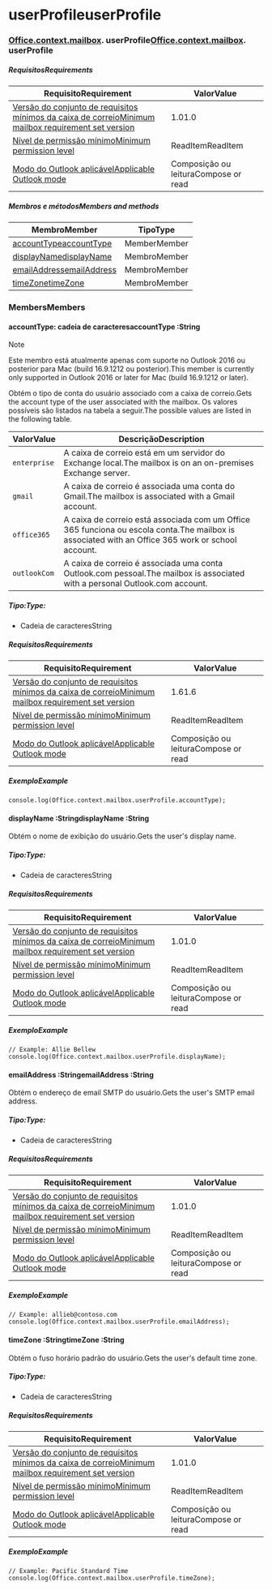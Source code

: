 
# <a name="userprofile"></a><span data-ttu-id="8f089-101">userProfile</span><span class="sxs-lookup"><span data-stu-id="8f089-101">userProfile</span></span>

### <span data-ttu-id="8f089-p101">[Office](Office.md)[.context](Office.context.md)[.mailbox](Office.context.mailbox.md). userProfile</span><span class="sxs-lookup"><span data-stu-id="8f089-p101">[Office](Office.md)[.context](Office.context.md)[.mailbox](Office.context.mailbox.md). userProfile</span></span>

##### <a name="requirements"></a><span data-ttu-id="8f089-104">Requisitos</span><span class="sxs-lookup"><span data-stu-id="8f089-104">Requirements</span></span>

|<span data-ttu-id="8f089-105">Requisito</span><span class="sxs-lookup"><span data-stu-id="8f089-105">Requirement</span></span>| <span data-ttu-id="8f089-106">Valor</span><span class="sxs-lookup"><span data-stu-id="8f089-106">Value</span></span>|
|---|---|
|[<span data-ttu-id="8f089-107">Versão do conjunto de requisitos mínimos da caixa de correio</span><span class="sxs-lookup"><span data-stu-id="8f089-107">Minimum mailbox requirement set version</span></span>](/javascript/office/requirement-sets/outlook-api-requirement-sets)| <span data-ttu-id="8f089-108">1.0</span><span class="sxs-lookup"><span data-stu-id="8f089-108">1.0</span></span>|
|[<span data-ttu-id="8f089-109">Nível de permissão mínimo</span><span class="sxs-lookup"><span data-stu-id="8f089-109">Minimum permission level</span></span>](https://docs.microsoft.com/outlook/add-ins/understanding-outlook-add-in-permissions)| <span data-ttu-id="8f089-110">ReadItem</span><span class="sxs-lookup"><span data-stu-id="8f089-110">ReadItem</span></span>|
|[<span data-ttu-id="8f089-111">Modo do Outlook aplicável</span><span class="sxs-lookup"><span data-stu-id="8f089-111">Applicable Outlook mode</span></span>](https://docs.microsoft.com/outlook/add-ins/#extension-points)| <span data-ttu-id="8f089-112">Composição ou leitura</span><span class="sxs-lookup"><span data-stu-id="8f089-112">Compose or read</span></span>|

##### <a name="members-and-methods"></a><span data-ttu-id="8f089-113">Membros e métodos</span><span class="sxs-lookup"><span data-stu-id="8f089-113">Members and methods</span></span>

| <span data-ttu-id="8f089-114">Membro</span><span class="sxs-lookup"><span data-stu-id="8f089-114">Member</span></span> | <span data-ttu-id="8f089-115">Tipo</span><span class="sxs-lookup"><span data-stu-id="8f089-115">Type</span></span> |
|--------|------|
| [<span data-ttu-id="8f089-116">accountType</span><span class="sxs-lookup"><span data-stu-id="8f089-116">accountType</span></span>](#accounttype-string) | <span data-ttu-id="8f089-117">Member</span><span class="sxs-lookup"><span data-stu-id="8f089-117">Member</span></span> |
| [<span data-ttu-id="8f089-118">displayName</span><span class="sxs-lookup"><span data-stu-id="8f089-118">displayName</span></span>](#displayname-string) | <span data-ttu-id="8f089-119">Membro</span><span class="sxs-lookup"><span data-stu-id="8f089-119">Member</span></span> |
| [<span data-ttu-id="8f089-120">emailAddress</span><span class="sxs-lookup"><span data-stu-id="8f089-120">emailAddress</span></span>](#emailaddress-string) | <span data-ttu-id="8f089-121">Membro</span><span class="sxs-lookup"><span data-stu-id="8f089-121">Member</span></span> |
| [<span data-ttu-id="8f089-122">timeZone</span><span class="sxs-lookup"><span data-stu-id="8f089-122">timeZone</span></span>](#timezone-string) | <span data-ttu-id="8f089-123">Membro</span><span class="sxs-lookup"><span data-stu-id="8f089-123">Member</span></span> |

### <a name="members"></a><span data-ttu-id="8f089-124">Members</span><span class="sxs-lookup"><span data-stu-id="8f089-124">Members</span></span>

####  <a name="accounttype-string"></a><span data-ttu-id="8f089-125">accountType: cadeia de caracteres</span><span class="sxs-lookup"><span data-stu-id="8f089-125">accountType :String</span></span>

> [!NOTE]
> <span data-ttu-id="8f089-126">Este membro está atualmente apenas com suporte no Outlook 2016 ou posterior para Mac (build 16.9.1212 ou posterior).</span><span class="sxs-lookup"><span data-stu-id="8f089-126">This member is currently only supported in Outlook 2016 or later for Mac (build 16.9.1212 or later).</span></span>

<span data-ttu-id="8f089-127">Obtém o tipo de conta do usuário associado com a caixa de correio.</span><span class="sxs-lookup"><span data-stu-id="8f089-127">Gets the account type of the user associated with the mailbox.</span></span> <span data-ttu-id="8f089-128">Os valores possíveis são listados na tabela a seguir.</span><span class="sxs-lookup"><span data-stu-id="8f089-128">The possible values are listed in the following table.</span></span>

| <span data-ttu-id="8f089-129">Valor</span><span class="sxs-lookup"><span data-stu-id="8f089-129">Value</span></span> | <span data-ttu-id="8f089-130">Descrição</span><span class="sxs-lookup"><span data-stu-id="8f089-130">Description</span></span> |
|-------|-------------|
| `enterprise` | <span data-ttu-id="8f089-131">A caixa de correio está em um servidor do Exchange local.</span><span class="sxs-lookup"><span data-stu-id="8f089-131">The mailbox is on an on-premises Exchange server.</span></span> |
| `gmail` | <span data-ttu-id="8f089-132">A caixa de correio é associada uma conta do Gmail.</span><span class="sxs-lookup"><span data-stu-id="8f089-132">The mailbox is associated with a Gmail account.</span></span> |
| `office365` | <span data-ttu-id="8f089-133">A caixa de correio está associada com um Office 365 funciona ou escola conta.</span><span class="sxs-lookup"><span data-stu-id="8f089-133">The mailbox is associated with an Office 365 work or school account.</span></span> |
| `outlookCom` | <span data-ttu-id="8f089-134">A caixa de correio é associada uma conta Outlook.com pessoal.</span><span class="sxs-lookup"><span data-stu-id="8f089-134">The mailbox is associated with a personal Outlook.com account.</span></span> |

##### <a name="type"></a><span data-ttu-id="8f089-135">Tipo:</span><span class="sxs-lookup"><span data-stu-id="8f089-135">Type:</span></span>

*   <span data-ttu-id="8f089-136">Cadeia de caracteres</span><span class="sxs-lookup"><span data-stu-id="8f089-136">String</span></span>

##### <a name="requirements"></a><span data-ttu-id="8f089-137">Requisitos</span><span class="sxs-lookup"><span data-stu-id="8f089-137">Requirements</span></span>

|<span data-ttu-id="8f089-138">Requisito</span><span class="sxs-lookup"><span data-stu-id="8f089-138">Requirement</span></span>| <span data-ttu-id="8f089-139">Valor</span><span class="sxs-lookup"><span data-stu-id="8f089-139">Value</span></span>|
|---|---|
|[<span data-ttu-id="8f089-140">Versão do conjunto de requisitos mínimos da caixa de correio</span><span class="sxs-lookup"><span data-stu-id="8f089-140">Minimum mailbox requirement set version</span></span>](/javascript/office/requirement-sets/outlook-api-requirement-sets)| <span data-ttu-id="8f089-141">1.6</span><span class="sxs-lookup"><span data-stu-id="8f089-141">1.6</span></span> |
|[<span data-ttu-id="8f089-142">Nível de permissão mínimo</span><span class="sxs-lookup"><span data-stu-id="8f089-142">Minimum permission level</span></span>](https://docs.microsoft.com/outlook/add-ins/understanding-outlook-add-in-permissions)| <span data-ttu-id="8f089-143">ReadItem</span><span class="sxs-lookup"><span data-stu-id="8f089-143">ReadItem</span></span>|
|[<span data-ttu-id="8f089-144">Modo do Outlook aplicável</span><span class="sxs-lookup"><span data-stu-id="8f089-144">Applicable Outlook mode</span></span>](https://docs.microsoft.com/outlook/add-ins/#extension-points)| <span data-ttu-id="8f089-145">Composição ou leitura</span><span class="sxs-lookup"><span data-stu-id="8f089-145">Compose or read</span></span>|

##### <a name="example"></a><span data-ttu-id="8f089-146">Exemplo</span><span class="sxs-lookup"><span data-stu-id="8f089-146">Example</span></span>

```
console.log(Office.context.mailbox.userProfile.accountType);
```

####  <a name="displayname-string"></a><span data-ttu-id="8f089-147">displayName :String</span><span class="sxs-lookup"><span data-stu-id="8f089-147">displayName :String</span></span>

<span data-ttu-id="8f089-148">Obtém o nome de exibição do usuário.</span><span class="sxs-lookup"><span data-stu-id="8f089-148">Gets the user's display name.</span></span>

##### <a name="type"></a><span data-ttu-id="8f089-149">Tipo:</span><span class="sxs-lookup"><span data-stu-id="8f089-149">Type:</span></span>

*   <span data-ttu-id="8f089-150">Cadeia de caracteres</span><span class="sxs-lookup"><span data-stu-id="8f089-150">String</span></span>

##### <a name="requirements"></a><span data-ttu-id="8f089-151">Requisitos</span><span class="sxs-lookup"><span data-stu-id="8f089-151">Requirements</span></span>

|<span data-ttu-id="8f089-152">Requisito</span><span class="sxs-lookup"><span data-stu-id="8f089-152">Requirement</span></span>| <span data-ttu-id="8f089-153">Valor</span><span class="sxs-lookup"><span data-stu-id="8f089-153">Value</span></span>|
|---|---|
|[<span data-ttu-id="8f089-154">Versão do conjunto de requisitos mínimos da caixa de correio</span><span class="sxs-lookup"><span data-stu-id="8f089-154">Minimum mailbox requirement set version</span></span>](/javascript/office/requirement-sets/outlook-api-requirement-sets)| <span data-ttu-id="8f089-155">1.0</span><span class="sxs-lookup"><span data-stu-id="8f089-155">1.0</span></span>|
|[<span data-ttu-id="8f089-156">Nível de permissão mínimo</span><span class="sxs-lookup"><span data-stu-id="8f089-156">Minimum permission level</span></span>](https://docs.microsoft.com/outlook/add-ins/understanding-outlook-add-in-permissions)| <span data-ttu-id="8f089-157">ReadItem</span><span class="sxs-lookup"><span data-stu-id="8f089-157">ReadItem</span></span>|
|[<span data-ttu-id="8f089-158">Modo do Outlook aplicável</span><span class="sxs-lookup"><span data-stu-id="8f089-158">Applicable Outlook mode</span></span>](https://docs.microsoft.com/outlook/add-ins/#extension-points)| <span data-ttu-id="8f089-159">Composição ou leitura</span><span class="sxs-lookup"><span data-stu-id="8f089-159">Compose or read</span></span>|

##### <a name="example"></a><span data-ttu-id="8f089-160">Exemplo</span><span class="sxs-lookup"><span data-stu-id="8f089-160">Example</span></span>

```
// Example: Allie Bellew
console.log(Office.context.mailbox.userProfile.displayName);
```

####  <a name="emailaddress-string"></a><span data-ttu-id="8f089-161">emailAddress :String</span><span class="sxs-lookup"><span data-stu-id="8f089-161">emailAddress :String</span></span>

<span data-ttu-id="8f089-162">Obtém o endereço de email SMTP do usuário.</span><span class="sxs-lookup"><span data-stu-id="8f089-162">Gets the user's SMTP email address.</span></span>

##### <a name="type"></a><span data-ttu-id="8f089-163">Tipo:</span><span class="sxs-lookup"><span data-stu-id="8f089-163">Type:</span></span>

*   <span data-ttu-id="8f089-164">Cadeia de caracteres</span><span class="sxs-lookup"><span data-stu-id="8f089-164">String</span></span>

##### <a name="requirements"></a><span data-ttu-id="8f089-165">Requisitos</span><span class="sxs-lookup"><span data-stu-id="8f089-165">Requirements</span></span>

|<span data-ttu-id="8f089-166">Requisito</span><span class="sxs-lookup"><span data-stu-id="8f089-166">Requirement</span></span>| <span data-ttu-id="8f089-167">Valor</span><span class="sxs-lookup"><span data-stu-id="8f089-167">Value</span></span>|
|---|---|
|[<span data-ttu-id="8f089-168">Versão do conjunto de requisitos mínimos da caixa de correio</span><span class="sxs-lookup"><span data-stu-id="8f089-168">Minimum mailbox requirement set version</span></span>](/javascript/office/requirement-sets/outlook-api-requirement-sets)| <span data-ttu-id="8f089-169">1.0</span><span class="sxs-lookup"><span data-stu-id="8f089-169">1.0</span></span>|
|[<span data-ttu-id="8f089-170">Nível de permissão mínimo</span><span class="sxs-lookup"><span data-stu-id="8f089-170">Minimum permission level</span></span>](https://docs.microsoft.com/outlook/add-ins/understanding-outlook-add-in-permissions)| <span data-ttu-id="8f089-171">ReadItem</span><span class="sxs-lookup"><span data-stu-id="8f089-171">ReadItem</span></span>|
|[<span data-ttu-id="8f089-172">Modo do Outlook aplicável</span><span class="sxs-lookup"><span data-stu-id="8f089-172">Applicable Outlook mode</span></span>](https://docs.microsoft.com/outlook/add-ins/#extension-points)| <span data-ttu-id="8f089-173">Composição ou leitura</span><span class="sxs-lookup"><span data-stu-id="8f089-173">Compose or read</span></span>|

##### <a name="example"></a><span data-ttu-id="8f089-174">Exemplo</span><span class="sxs-lookup"><span data-stu-id="8f089-174">Example</span></span>

```
// Example: allieb@contoso.com
console.log(Office.context.mailbox.userProfile.emailAddress);
```

####  <a name="timezone-string"></a><span data-ttu-id="8f089-175">timeZone :String</span><span class="sxs-lookup"><span data-stu-id="8f089-175">timeZone :String</span></span>

<span data-ttu-id="8f089-176">Obtém o fuso horário padrão do usuário.</span><span class="sxs-lookup"><span data-stu-id="8f089-176">Gets the user's default time zone.</span></span>

##### <a name="type"></a><span data-ttu-id="8f089-177">Tipo:</span><span class="sxs-lookup"><span data-stu-id="8f089-177">Type:</span></span>

*   <span data-ttu-id="8f089-178">Cadeia de caracteres</span><span class="sxs-lookup"><span data-stu-id="8f089-178">String</span></span>

##### <a name="requirements"></a><span data-ttu-id="8f089-179">Requisitos</span><span class="sxs-lookup"><span data-stu-id="8f089-179">Requirements</span></span>

|<span data-ttu-id="8f089-180">Requisito</span><span class="sxs-lookup"><span data-stu-id="8f089-180">Requirement</span></span>| <span data-ttu-id="8f089-181">Valor</span><span class="sxs-lookup"><span data-stu-id="8f089-181">Value</span></span>|
|---|---|
|[<span data-ttu-id="8f089-182">Versão do conjunto de requisitos mínimos da caixa de correio</span><span class="sxs-lookup"><span data-stu-id="8f089-182">Minimum mailbox requirement set version</span></span>](/javascript/office/requirement-sets/outlook-api-requirement-sets)| <span data-ttu-id="8f089-183">1.0</span><span class="sxs-lookup"><span data-stu-id="8f089-183">1.0</span></span>|
|[<span data-ttu-id="8f089-184">Nível de permissão mínimo</span><span class="sxs-lookup"><span data-stu-id="8f089-184">Minimum permission level</span></span>](https://docs.microsoft.com/outlook/add-ins/understanding-outlook-add-in-permissions)| <span data-ttu-id="8f089-185">ReadItem</span><span class="sxs-lookup"><span data-stu-id="8f089-185">ReadItem</span></span>|
|[<span data-ttu-id="8f089-186">Modo do Outlook aplicável</span><span class="sxs-lookup"><span data-stu-id="8f089-186">Applicable Outlook mode</span></span>](https://docs.microsoft.com/outlook/add-ins/#extension-points)| <span data-ttu-id="8f089-187">Composição ou leitura</span><span class="sxs-lookup"><span data-stu-id="8f089-187">Compose or read</span></span>|

##### <a name="example"></a><span data-ttu-id="8f089-188">Exemplo</span><span class="sxs-lookup"><span data-stu-id="8f089-188">Example</span></span>

```
// Example: Pacific Standard Time
console.log(Office.context.mailbox.userProfile.timeZone);
```